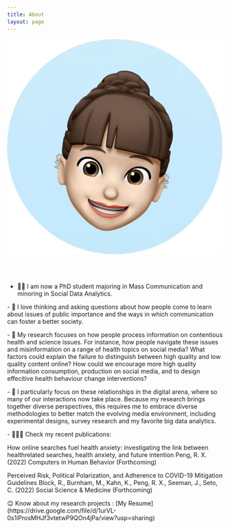 ```yaml
---
title: About
layout: page
---
```

![AboutmeImage](assets/images/Memoji_rachel.jpg)

<br />
<br />

<p> </p>

- 👨‍💻 I am now a PhD student majoring in Mass Communication and minoring in Social Data Analytics. </p> 
<p> </p>
- 💭  I love thinking and asking questions about how people come to learn about issues of public importance and the ways in which communication can foster a better society.
<p> </p>
- 📝  My research focuses on how people process information on contentious health and science issues. For instance, how people navigate these issues and misinformation on a range of health topics on social media? What factors could explain the failure to distinguish between high quality and low quality content online? How could we encourage more high quality information consumption, production on social media, and to design effecitive health behaviour change interventions? 
<p> </p>
- 📱 I particularly focus on these relationships in the digital arena, where so many of our interactions now take place. Because my research brings together diverse perspectives, this requires me to embrace diverse methodologies to better match the evolving media environment, including experimental designs, survey research and my favorite big data analytics.
<p></p>
 <p></p>
 - 🙋🏻‍♀️ Check my recent publications:
 <p></p>
How online searches fuel health anxiety: investigating the link between healthrelated searches, health anxiety, and future intention
Peng, R. X. (2022)
Computers in Human Behavior (Forthcoming)
<p></p>
Perceived Risk, Political Polarization, and Adherence to COVID-19 Mitigation Guidelines
Block, R., Burnham, M., Kahn, K., Peng, R. X., Seeman, J., Seto, C. (2022)
Social Science & Medicine (Forthcoming)
<p></p>
😉  Know about my research projects : [My Resume](https://drive.google.com/file/d/1urVL-0s1iProsMHJf3vtetwP9QOn4jPa/view?usp=sharing)
